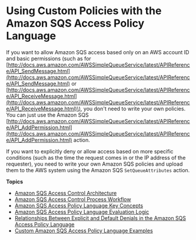 # Using Custom Policies with the Amazon SQS Access Policy Language<a name="sqs-creating-custom-policies"></a>

If you want to allow Amazon SQS access based only on an AWS account ID and basic permissions \(such as for [http://docs.aws.amazon.com/AWSSimpleQueueService/latest/APIReference/API_SendMessage.html](http://docs.aws.amazon.com/AWSSimpleQueueService/latest/APIReference/API_SendMessage.html) or [http://docs.aws.amazon.com/AWSSimpleQueueService/latest/APIReference/API_ReceiveMessage.html](http://docs.aws.amazon.com/AWSSimpleQueueService/latest/APIReference/API_ReceiveMessage.html)\), you don't need to write your own policies\. You can just use the Amazon SQS [http://docs.aws.amazon.com/AWSSimpleQueueService/latest/APIReference/API_AddPermission.html](http://docs.aws.amazon.com/AWSSimpleQueueService/latest/APIReference/API_AddPermission.html) action\.

If you want to explicitly deny or allow access based on more specific conditions \(such as the time the request comes in or the IP address of the requester\), you need to write your own Amazon SQS policies and upload them to the AWS system using the Amazon SQS `SetQueueAttributes` action\.

**Topics**
+ [Amazon SQS Access Control Architecture](sqs-creating-custom-policies-architecture.md)
+ [Amazon SQS Access Control Process Workflow](sqs-creating-custom-policies-process-workflow.md)
+ [Amazon SQS Access Policy Language Key Concepts](sqs-creating-custom-policies-key-concepts.md)
+ [Amazon SQS Access Policy Language Evaluation Logic](sqs-creating-custom-policies-evaluation-logic.md)
+ [Relationships Between Explicit and Default Denials in the Amazon SQS Access Policy Language](sqs-creating-custom-policies-relationships-between-explicit-default-denials.md)
+ [Custom Amazon SQS Access Policy Language Examples](sqs-creating-custom-policies-access-policy-examples.md)